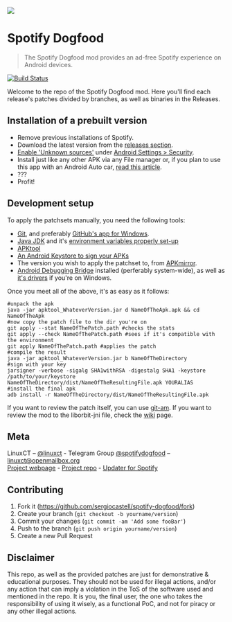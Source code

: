 ![](https://cdn.linuxct.info/Spotify/images/icon.png)

# Spotify Dogfood
> The Spotify Dogfood mod provides an ad-free Spotify experience on Android devices.

[![Build Status][travis-image]][travis-url]

Welcome to the repo of the Spotify Dogfood mod. Here you'll find each release's patches divided by branches, as well as binaries in the Releases.

## Installation of a prebuilt version

* Remove previous installations of Spotify.
* Download the latest version from the [releases section](https://github.com/sergiocastell/spotify-dogfood/releases). 
* [Enable 'Unknown sources'](https://android.stackexchange.com/questions/77280/allow-unknown-sources-from-terminal-without-going-to-settings-app) under [Android Settings > Security](https://www.androidcentral.com/unknown-sources).
* Install just like any other APK via any File manager or, if you plan to use this app with an Android Auto car, [read this article](https://www.xda-developers.com/psa-spotify-and-other-apps-not-working-with-android-auto-heres-a-fix/).
* ???
* Profit!

## Development setup

To apply the patchsets manually, you need the following tools: 
* [Git](https://git-scm.com/book/en/v2/Getting-Started-Installing-Git), and preferably [GitHub's app for Windows](https://desktop.github.com/).
* [Java JDK](http://www.oracle.com/technetwork/java/javase/downloads/jdk8-downloads-2133151.html) and it's [environment variables properly set-up](https://docs.oracle.com/cd/E19182-01/820-7851/inst_cli_jdk_javahome_t/)
* [APKtool](https://ibotpeaches.github.io/Apktool/)
* [An Android Keystore to sign your APKs](https://developer.android.com/studio/publish/app-signing.html#signing-manually)
* The version you wish to apply the patchset to, from [APKmirror](http://www.apkmirror.com/apk/spotify-ltd/spotify/).
* [Android Debugging Bridge](http://www.androidauthority.com/about-android-debug-bridge-adb-21510/) installed (perferably system-wide), as well as [it's drivers](https://adb.clockworkmod.com/) if you're on Windows.

Once you meet all of the above, it's as easy as it follows:

```
#unpack the apk
java -jar apktool_WhateverVersion.jar d NameOfTheApk.apk && cd NameOfTheApk
#now copy the patch file to the dir you're on
git apply --stat NameOfThePatch.path #checks the stats
git apply --check NameOfThePatch.path #sees if it's compatible with the environment
git apply NameOfThePatch.path #applies the patch
#compile the result
java -jar apktool_WhateverVersion.jar b NameOfTheDirectory
#sign with your key
jarsigner -verbose -sigalg SHA1withRSA -digestalg SHA1 -keystore /path/to/your/keystore NameOfTheDirectory/dist/NameOfTheResultingFile.apk YOURALIAS
#install the final apk
adb install -r NameOfTheDirectory/dist/NameOfTheResultingFile.apk
```
If you want to review the patch itself, you can use [git-am](https://stackoverflow.com/a/6948876).
If you want to review the mod to the liborbit-jni file, check the [wiki] page.

## Meta

LinuxCT – [@linuxct](https://twitter.com/linuxct) - Telegram Group [@spotifydogfood](https://t.me/spotifydogfood) – linuxct@openmailbox.org  
[Project webpage](https://cdn.linuxct.info/Spotify/) - [Project repo](https://github.com/spotify-dogfood) - [Updater for Spotify](https://github.com/spotify-dogfood/updater-for-spotify)

## Contributing

1. Fork it (<https://github.com/sergiocastell/spotify-dogfood/fork>)
2. Create your branch (`git checkout -b yourname/version`)
3. Commit your changes (`git commit -am 'Add some fooBar'`)
4. Push to the branch (`git push origin yourname/version`)
5. Create a new Pull Request

## Disclaimer

This repo, as well as the provided patches are just for demonstrative & educational purposes. They should not be used for illegal actions, and/or any action that can imply a violation in the ToS of the software used and mentioned in the repo. It is you, the final user, the one who takes the responsibility of using it wisely, as a functional PoC, and not for piracy or any other illegal actions.

<!-- Markdown link & img dfn's -->
[travis-image]: https://img.shields.io/travis/dbader/node-datadog-metrics/master.svg?style=flat-square
[travis-url]: https://travis-ci.org
[wiki]: https://github.com/sergiocastell/spotify-dogfood/wiki/The-liborbit-jni-spotify.so-file
